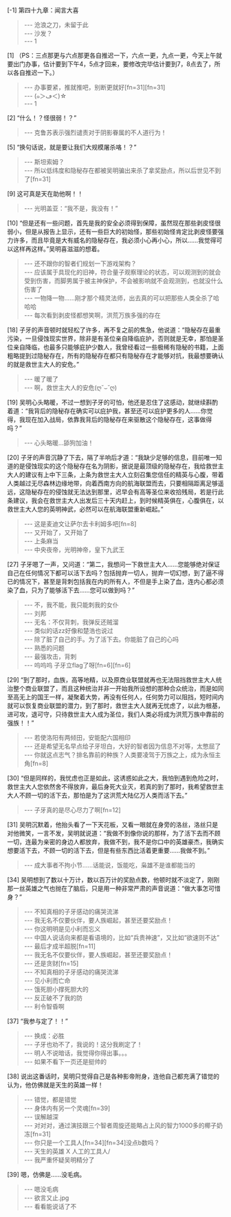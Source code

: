 
[-1] 第四十九章：闻言大喜
>--- 沧浪之刀，未留于此<br>
>--- 沙发？<br>
>--- 1<br>

[1] （PS：三点那更与六点那更各自推迟一下，六点一更，九点一更，今天上午就要出门办事，估计要到下午4，5点才回来，要修改完毕估计要到7，8点去了，所以各自推迟一下。）
>--- 办事要紧，推就推吧，别断更就好[fn=31][fn=31]<br>
>--- (๑＞ڡ＜)☆<br>
>--- 1<br>

[2] “什么！？怪很弱！？”
>--- 克鲁苏表示强烈谴责对于阴影眷属的不人道行为！<br>

[5] “换句话说，就是要让我们大规模屠杀咯！？”
>--- 斯坦索姆？<br>
>--- 所以低纬度和隐秘存在都被吴明骗出来杀了拿奖励点，所以后世见不到了[fn=31]<br>

[9] 这可真是天在助他啊！！
>--- 光明盖亚：“我不是，我没有！”<br>

[10] “但是还有一些问题，首先是我的安全必须得到保障，虽然现在那些剥皮怪很弱小，但是从报告上显示，还有一些巨大的初始怪，那些初始怪肯定比剥皮怪要强力许多，而且毕竟是大有威名的隐秘存在，我必须小心再小心，所以……我觉得可以这样再这样。”吴明喜滋滋的想着。
>--- 还不跟你的智者们规划一下游戏架构？<br>
>--- 应该属于具现化的旧神，符合量子观察理论的状态，可以观测到的就会受到伤害，而脚男属于被主神保护，不会被影响就不会观测到，也就没什么伤害了<br>
>--- 一物降一物……刚才那个精灵法师，出去真的可以把那些人类全杀了哈哈哈<br>
>--- 每次看到剥皮怪都想笑啊，洪荒万族多强的存在<br>

[18] 子牙的声音顿时就轻松了许多，再不复之前的焦急，他说道：“隐秘存在最重污染，一旦侵蚀现实世界，除非是有圣位亲自降临庇护，否则就是无幸，那怕是圣位亲自降临，也最多只能够庇护少数人，我曾经看过一些极稀有隐秘的书籍，上面粗略提到过隐秘存在，所有的隐秘存在都只有隐秘存在才能够对抗，我最想要确认的就是救世主大人的安危。”
>--- 暖了暖了<br>
>--- 啊，救世主大人的安危(ღ˘⌣˘ღ)<br>

[19] 吴明心头略暖，不过一想到子牙的可怕，他还是忍住了这感动，就继续斟酌着道：“我背后的隐秘存在确实可以庇护我，甚至还可以庇护更多的人……你觉得，我现在加入战局，依靠我背后的隐秘存在来驱散这个隐秘存在，这事做得吗？”
>--- 心头略暖…舔狗加油！<br>

[20] 子牙的声音沉静了下去，隔了半响后才道：“我缺少足够的信息，目前唯一知道的是侵蚀现实的这个隐秘存在名为阴影，据说是最顶级的隐秘存在，我给救世主大人的建议有上中下三条，上条为救世主大人立刻召集您信任的精英与心腹，带着人类越过无尽森林边缘地带，向着西南方向的航海联盟而去，只要相隔距离足够遥远，这隐秘存在的侵蚀就无法达到那里，迟早会有高等圣位来收拾残局，若是行此条建议，我会在救世主大人出发后三十天内赶上，到时候精英俱在，心腹俱在，以救世主大人您的英明神武，必然可以在航海联盟重新崛起。”
>--- 这是麦迪文让萨尔去卡利姆多吧[fn=8]<br>
>--- 又开始了，又开始了<br>
>--- 上条麻当<br>
>--- 中央夜帝，光明神帝，皇下九武王<br>

[27] 子牙嗯了一声，又问道：“第二，我想问一下救世主大人……您能够绝对保证自己在任何情况下都可以活下去吗？包括抛弃一切人，抛弃一切幻想，到了逼不得已的情况下，甚至是背刺包括我在内的所有人，不但是手上染了血，连内心都必须染了血，只为了能够活下去……您可以做到吗？”
>--- 不，我不能，我只能刺我的女仆<br>
>--- 刘邦<br>
>--- 无名：不仅背刺，我弹反还贼溜<br>
>--- 类似的话zz好像和楚浩也说过<br>
>--- 除了脏了自己的手。为了活下去。你能脏了自己的心吗<br>
>--- 熟悉的问题<br>
>--- 最强攻击，背刺<br>
>--- 呜呜呜 子牙立flag了呀[fn=6][fn=6]<br>

[29] “到了那时，血族，高等地精，以及原商业联盟就再也无法阻挡救世主大人统治整个商业联盟了，而且这种统治并非一开始我所设想的那种合众统治，而是如同至高无上的国王一样，凝聚着大势，再没有任何人，任何势力可以阻挡，短时间内就可以恢复商业联盟的潜力，到了那时，救世主大人就再无忧虑了，以此为根基，进可攻，退可守，只待救世主大人成为圣位，我们人类必将成为洪荒万族中靠前的强族！！”
>--- 若使洛阳有两倾田，安能配六国相印<br>
>--- 还是希望无名早点给子牙坦白，大好的智者因为信息不对等，太憋屈了<br>
>--- 你就这点志气？排名靠前的种族？人类要凌驾于万族之上，成为永恒主角[fn=8]<br>

[30] “但是同样的，我忧虑也正是如此，这诱惑如此之大，我怕到遇到危险之时，救世主大人您依然舍不得放弃，最后身死大业灭，若真的到了那时，我希望救世主大人不顾一切的活下去，那怕是为了这洪荒大陆亿万人类而活下去。”
>--- 子牙真的是尽心尽力了啊[fn=12]<br>

[31] 吴明沉默着，他抬头看了一下天花板，又看一眼就在身旁的洛丝，洛丝只是对他微笑，一言不发，吴明就说道：“我做不到像你说的那样，为了活下去而不顾一切，连最为亲密的身边人都放弃，我做不到，我不是你口中的英雄豪杰，我确实想要活下去，不顾一切的活下去，但是有些东西比活着更重要……我做不到。”
>--- 成大事者不拘小节……话能说，饭能吃，枭雄不是谁都能当的<br>

[34] 吴明想到了数以十万计，数以百万计的奖励点数，他顿时就不淡定了，刚刚那一丝英雄之气也抛在了脑后，只是用一种非常严肃的声音说道：“做大事怎可惜身？”
>--- 不知真相的子牙感动的痛哭流涕<br>
>--- 我无名不仅要伙伴，要人族崛起，甚至还要奖励点！<br>
>--- 你这明明是见小利而忘义<br>
>--- 中国人说话向来都是看语境的，比如“兵贵神速”，又比如“欲速则不达”<br>
>--- 最后才成半超脱[fn=11]<br>
>--- 我无名不仅要伙伴，要人族崛起，甚至还要奖励点！<br>
>--- 还是贪财[fn=15]<br>
>--- 不知真相的子牙感动的痛哭流涕<br>
>--- 见小利而亡命<br>
>--- 饿死胆小撑死胆大的<br>
>--- 反正破不了我的防<br>
>--- 利令智昏啊<br>

[37] “我参与定了！！”
>--- 换成：必胜<br>
>--- 子牙也劝不了，我说的！这分我刷定了！<br>
>--- 明人不说暗话，我觉得你得出事。。。<br>
>--- 如果不看下一页还是挺帅的<br>

[38] 说出这番话时，吴明只觉得自己是各种影帝附身，连他自己都充满了错觉的认为，他仿佛就是天生的英雄一样！
>--- 错觉，都是错觉<br>
>--- 身体内有另一个灵魂[fn=39]<br>
>--- 误解越深<br>
>--- 对对对，通过演技跟三个智者周旋还能略占上风的智力1000多的椰子奶冻[fn=31]<br>
>--- 你只是一个工具人[fn=34][fn=34]没点b数吗？<br>
>--- 天生的英雄 X
人工的工具人\/<br>
>--- 我严重怀疑吴明精分了<br>

[39] 嗯，仿佛是……没毛病。
>--- 嗯没毛病<br>
>--- 欲言又止.jpg<br>
>--- 看看能说话了不<br>
